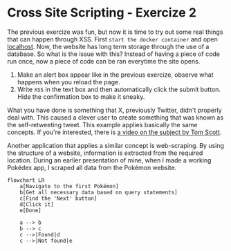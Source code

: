 # Cross Site Scripting - Exercize 2

The previous exercize was fun, but now it is time to try out some real things that can happen through XSS.
First `start the docker container` and open [localhost](http://localhost:80/).
Now, the website has long term storage through the use of a database.
So what is the issue with this?
Instead of having a piece of code run once, now a piece of code can be ran everytime the site opens.

1. Make an alert box appear like in the previous exercize, observe what happens when you reload the page.
2. Write `XSS` in the text box and then automatically click the submit button. Hide the confirmation box to make it sneaky.

What you have done is something that X, previously Twitter, didn't properly deal with.
This caused a clever user to create something that was known as the self-retweeting tweet.
This example applies basically the same concepts.
If you're interested, there is [a video on the subject by Tom Scott](https://www.youtube.com/watch?v=zv0kZKC6GAM).

Another application that applies a similar concept is web-scraping.
By using the structure of a website, information is extracted from the required location.
During an earlier presentation of mine, when I made a working Pokédex app, I scraped all data from the Pokémon website.

```mermaid
flowchart LR
    a[Navigate to the first Pokémon]
    b[Get all necessary data based on query statements]
    c[Find the 'Next' button]
    d[Click it]
    e[Done]

    a --> b
    b --> c
    c -->|Found|d
    c -->|Not found|e
```
